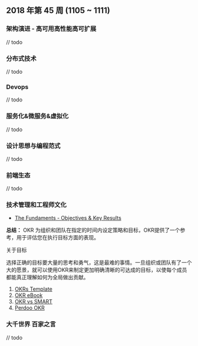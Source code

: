 
## 2018 年第 45 周 (1105 ~ 1111)

### 架构演进 - 高可用高性能高可扩展

// todo

### 分布式技术

// todo

### Devops

// todo

### 服务化&微服务&虚拟化

// todo

### 设计思想与编程范式

// todo

### 前端生态

// todo

### 技术管理和工程师文化

- [The Fundaments - Objectives & Key Results](https://medium.com/startup-tools/okrs-5afdc298bc28)

**总结：** OKR 为组织和团队在指定的时间内设定策略和目标，OKR提供了一个参考，用于评估您在执行目标方面的表现。

关于目标

选择正确的目标要大量的思考和勇气，这是最难的事情。一旦组织或团队有了一个大的愿景，就可以使用OKR来制定更加明确清晰的可达成的目标，以使每个成员都能真正理解如何为全局做出贡献。

1. [OKRs Template](https://docs.google.com/document/d/1OHpQOvZz76_10ebJP2AKvvXUF3H9yd6FC89F5jS4mks/edit?pli=1#)
2. [OKR eBook](http://docs.perdoo.com/downloads/Perdoo-OKR-eBook.pdf?utm_source=autopilot&utm_medium=email&utm_campaign=content&utm_content=eBook)
3. [OKR vs SMART](https://www.perdoo.com/blog/okr-vs-smart-goals/)
4. [Perdoo OKR](https://www.perdoo.com/okr/)

### 大千世界 百家之言

// todo
